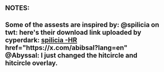 <h2>NOTES:<h2>
Some of the assests are inspired by:
     @spilicia on twt: here's their download link uploaded by cyperdark: <a href="osuck.link/s-4006?v=0"> spilicia -HR </a>
     <a> href="https://x.com/abibsal?lang=en"</a> @Abyssal: I just changed the hitcircle and hitcircle overlay.
